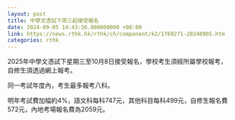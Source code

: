 ```yaml
---
layout: post
title: 中學文憑試下周三起接受報名
date: 2024-09-05 14:43:56.000000000 +08:00
link: https://news.rthk.hk/rthk/ch/component/k2/1769271-20240905.htm
categories: rthk
---
```


2025年中學文憑試下星期三至10月8日接受報名，學校考生須經所屬學校報考，自修生須透過網上報考。

同一考試年度內，考生最多報考八科。

明年考試費加幅約4%，語文科每科747元，其他科目每科499元，自修生報名費572元，內地考場報名費為2059元。
